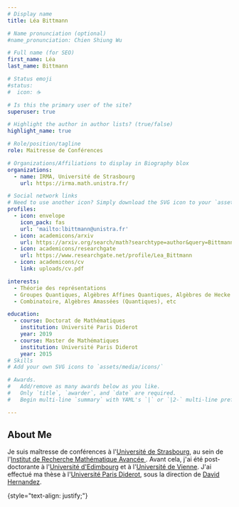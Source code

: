 ```yaml
---
# Display name
title: Léa Bittmann

# Name pronunciation (optional)
#name_pronunciation: Chien Shiung Wu

# Full name (for SEO)
first_name: Léa
last_name: Bittmann

# Status emoji
#status:
#  icon: ☕️

# Is this the primary user of the site?
superuser: true

# Highlight the author in author lists? (true/false)
highlight_name: true

# Role/position/tagline
role: Maitresse de Conférences

# Organizations/Affiliations to display in Biography blox
organizations:
  - name: IRMA, Université de Strasbourg
    url: https://irma.math.unistra.fr/

# Social network links
# Need to use another icon? Simply download the SVG icon to your `assets/media/icons/` folder.
profiles:
  - icon: envelope
    icon_pack: fas
    url: 'mailto:lbittmann@unistra.fr'
  - icon: academicons/arxiv
    url: https://arxiv.org/search/math?searchtype=author&query=Bittmann%2C+L
  - icon: academicons/researchgate
    url: https://www.researchgate.net/profile/Lea_Bittmann
  - icon: academicons/cv
    link: uploads/cv.pdf

interests:
  - Théorie des représentations
  - Groupes Quantiques, Algèbres Affines Quantiques, Algèbres de Hecke (Doublement) Affines, etc
  - Combinatoire, Algèbres Amassées (Quantiques), etc

education:
  - course: Doctorat de Mathématiques
    institution: Université Paris Diderot
    year: 2019
  - course: Master de Mathématiques
    institution: Université Paris Diderot
    year: 2015
# Skills
# Add your own SVG icons to `assets/media/icons/`

# Awards.
#   Add/remove as many awards below as you like.
#   Only `title`, `awarder`, and `date` are required.
#   Begin multi-line `summary` with YAML's `|` or `|2-` multi-line prefix and indent 2 spaces below.

---
```


## About Me

Je suis maîtresse de conférences à l'[Université de Strasbourg](https://www.unistra.fr/), au sein de l'[Institut de Recherche Mathématique Avancée ](https://irma.math.unistra.fr/).
Avant cela, j'ai été post-doctorante à l'[Université d'Edimbourg](https://hodge.maths.ed.ac.uk/tiki/Welcome) et  à l'[Université de Vienne](https://mathematik.univie.ac.at/en/). J'ai effectué ma thèse à l'[Université Paris Diderot](https://u-paris.fr/en/), sous la direction de [David Hernandez](https://webusers.imj-prg.fr/~david.hernandez/).

{style="text-align: justify;"}
